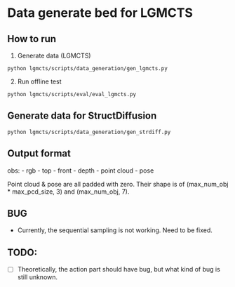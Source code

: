 # Data generate bed for LGMCTS

## How to run

1. Generate data (LGMCTS)

```
python lgmcts/scripts/data_generation/gen_lgmcts.py
```

2. Run offline test

```
python lgmcts/scripts/eval/eval_lgmcts.py
```

## Generate data for StructDiffusion

```
python lgmcts/scripts/data_generation/gen_strdiff.py
```

## Output format

obs:
    - rgb
        - top
        - front
    - depth
    - point cloud
    - pose

Point cloud & pose are all padded with zero. Their shape is of (max_num_obj * max_pcd_size, 3) and (max_num_obj, 7). 

## BUG

- Currently, the sequential sampling is not working. Need to be fixed.

## TODO:

- [ ] Theoretically, the action part should have bug, but what kind of bug is still unknown.